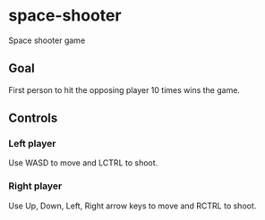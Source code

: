 # space-shooter
Space shooter game

## Goal
First person to hit the opposing player 10 times wins the game.

## Controls
### Left player
Use WASD to move and LCTRL to shoot.

### Right player
Use Up, Down, Left, Right arrow keys to move and RCTRL to shoot.
